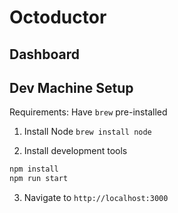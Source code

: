 # Octoductor
## Dashboard

## Dev Machine Setup
Requirements: Have `brew` pre-installed

1. Install Node
`brew install node`

2. Install development tools
```bash
npm install 
npm run start
```
3. Navigate to `http://localhost:3000`

